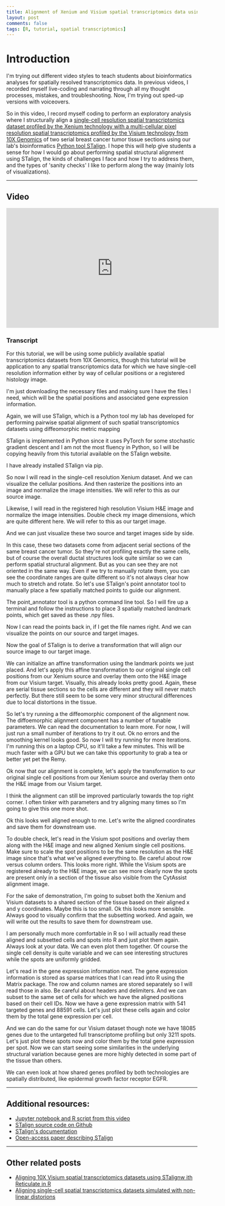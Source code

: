 ```yaml
---
title: Alignment of Xenium and Visium spatial transcriptomics data using STalign
layout: post
comments: false
tags: [R, tutorial, spatial transcriptomics]
---
```


# Introduction

I'm trying out different video styles to teach students about bioinformatics analyses for spatially resolved transcriptomics data. In previous videos, I recorded myself live-coding and narrating through all my thought processes, mistakes, and troubleshooting. Now, I'm trying out sped-up versions with voiceovers. 

So in this video, I record myself coding to perform an exploratory analysis where I structurally align a [single-cell resolution spatial transcriptomics dataset profiled by the Xenium technology with a multi-cellular pixel resolution spatial transcriptomics profiled by the Visium technology from 10X Genomics](https://www.10xgenomics.com/products/xenium-in-situ/preview-dataset-human-breast) of two serial breast cancer tumor tissue sections using our lab's bioinformatics [Python tool STalign](https://jef.works/STalign/). I hope this will help give students a sense for how I would go about performing spatial structural alignment using STalign, the kinds of challenges I face and how I try to address them, and the types of 'sanity checks' I like to perform along the way (mainly lots of visualizations).  

---

## Video

<div align="center">
<iframe width="560" height="315" src="https://www.youtube.com/embed/qZLhAGKPxGM?si=LOR3rZ3Y8tCTNrVz" title="YouTube video player" frameborder="0" allow="accelerometer; autoplay; clipboard-write; encrypted-media; gyroscope; picture-in-picture; web-share" allowfullscreen></iframe>
</div>

### Transcript

For this tutorial, we will be using some publicly available spatial transcriptomics datasets from 10X Genomics, though this tutorial will be application to any spatial transcriptomics data for which we have single-cell resolution information either by way of cellular positions or a registered histology image. 

I'm just downloading the necessary files and making sure I have the files I need, which will be the spatial positions and associated gene expression information.

Again, we will use STalign, which is a Python tool my lab has developed for performing pairwise spatial alignment of such spatial transcriptomics datasets using diffeomorphic metric mapping

STalign is implemented in Python since it uses PyTorch for some stochastic gradient descent and I am not the most fluency in Python, so I will be copying heavily from this tutorial available on the STalign website.

I have already installed STalign via pip.

So now I will read in the single-cell resolution Xenium dataset. And we can visualize the cellular positions. And then rasterize the positions into an image and normalize the image intensities. We will refer to this as our source image. 

Likewise, I will read in the registered high resolution Visium H&E image and normalize the image intensities. Double check my image dimensions, which are quite different here. We will refer to this as our target image. 

And we can just visualize these two source and target images side by side. 

In this case, these two datasets come from adjacent serial sections of the same breast cancer tumor. So they're not profiling exactly the same cells, but of course the overall ductal structures look quite similar so we can perform spatial structural alignment. But as you can see they are not oriented in the same way. Even if we try to manually rotate them, you can see the coordinate ranges are quite different so it's not always clear how much to stretch and rotate. So let's use STalign's point annotator tool to manually place a few spatially matched points to guide our alignment.

The point_annotator tool is a python command line tool. So I will fire up a terminal and follow the instructions to place 3 spatially matched landmark points, which get saved as these .npy files. 

Now I can read the points back in, if I get the file names right. And we can visualize the points on our source and target images. 

Now the goal of STalign is to derive a transformation that will align our source image to our target image. 

We can initialize an affine transformation using the landmark points we just placed. And let's apply this affine transformation to our original single cell positions from our Xenium source and overlay them onto the H&E image from our Visium target. Visually, this already looks pretty good. Again, these are serial tissue sections so the cells are different and they will never match perfectly. But there still seem to be some very minor structural differences due to local distortions in the tissue.

So let's try running a the diffeomorphic component of the alignment now. The diffoemorphic alignment component has a number of tunable parameters. We can read the documentation to learn more. For now, I will just run a small number of iterations to try it out. Ok no errors and the smoothing kernel looks good. So now I will try running for more iterations. I'm running this on a laptop CPU, so it'll take a few minutes. This will be much faster with a GPU but we can take this opportunity to grab a tea or better yet pet the Remy. 

Ok now that our alignment is complete, let's apply the transformation to our original single cell positions from our Xenium source and overlay them onto the H&E image from our Visium target. 

I think the alignment can still be improved particularly towards the top right corner. I often tinker with parameters and try aligning many times so I'm going to give this one more shot.

Ok this looks well aligned enough to me. Let's write the aligned coordinates and save them for downstream use. 

To double check, let's read in the Visium spot positions and overlay them along with the H&E image and new aligned Xenium single cell positions. Make sure to scale the spot positions to be the same resolution as the H&E image since that's what we've aligned everything to. Be careful about row versus column orders. This looks more right. While the Visium spots are registered already to the H&E image, we can see more clearly now the spots are present only in a section of the tissue also visible from the CytAssist alignment image. 

For the sake of demonstration, I'm going to subset both the Xenium and Visium datasets to a shared section of the tissue based on their aligned x and y coordinates. Maybe this is too small. Ok this looks more sensible. Always good to visually confirm that the subsetting worked. And again, we will write out the results to save them for downstream use. 

I am personally much more comfortable in R so I will actually read these aligned and subsetted cells and spots into R and just plot them again. Always look at your data. We can even plot them together. Of course the single cell density is quite variable and we can see interesting structures while the spots are uniformly gridded. 

Let's read in the gene expression information next. The gene expression information is stored as sparse matrices that I can read into R using the Matrix package. The row and column names are stored separately so I will read those in also. Be careful about headers and delimiters. And we can subset to the same set of cells for which we have the aligned positions based on their cell IDs. Now we have a gene expression matrix with 541 targeted genes and 88591 cells. Let's just plot these cells again and color them by the total gene expression per cell. 

And we can do the same for our Visium dataset though note we have 18085 genes due to the untargeted full transcriptome profiling but only 3211 spots. Let's just plot these spots now and color them by the total gene expression per spot. Now we can start seeing some similarities in the underlying structural variation because genes are more highly detected in some part of the tissue than others. 

We can even look at how shared genes profiled by both technologies are spatially distributed, like epidermal growth factor receptor EGFR. 

---

## Additional resources:
- [Jupyter notebook and R script from this video](https://github.com/JEFworks/coding_videos/tree/main/xenium_visium_breastcancer_stalign)
- [STalign source code on Github](https://github.com/JEFworks-Lab/STalign)
- [STalign's documentation](https://jef.works/STalign/)
- [Open-access paper describing STalign](https://www.nature.com/articles/s41467-023-43915-7)


---

## Other related posts
- [Aligning 10X Visium spatial transcriptomics datasets using STalignw ith Reticulate in R](https://jef.works/blog/2023/11/05/aligning-visium-using-STalign-with-reticulate/)
- [Aligning single-cell spatial transcriptomics datasets simulated with non-linear distorions](https://jef.works/blog/2023/08/20/merfish-merfish-alignment-simulation/)
